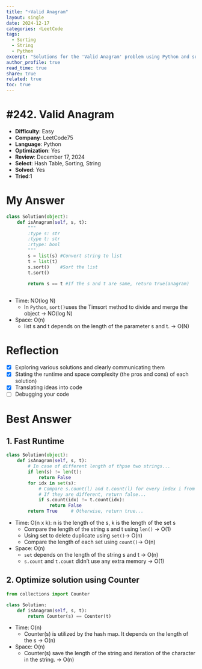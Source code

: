 ```yaml
---
title: "⚡Valid Anagram"
layout: single
date: 2024-12-17
categories: ⚡LeetCode
tags: 
  - Sorting
  - String
  - Python
excerpt: "Solutions for the 'Valid Anagram' problem using Python and sorting."
author_profile: true
read_time: true
share: true
related: true
toc: true
---
```

# #242. Valid Anagram

- **Difficulty**: Easy
- **Company**: LeetCode75
- **Language**: Python
- **Optimization**: Yes
- **Review**: December 17, 2024
- **Select**: Hash Table, Sorting, String
- **Solved**: Yes
- **Tried**:1

# My Answer

```python
class Solution(object):
    def isAnagram(self, s, t):
        """
        :type s: str
        :type t: str
        :rtype: bool
        """
        s = list(s) #Convert string to list
        t = list(t)
        s.sort()    #Sort the list 
        t.sort()

        return s == t #If the s and t are same, return true(anagram)
        

```

- Time: NO(log N)
    - In `Python`,  `sort()`uses the Timsort method to divide and merge the object → NO(log N)
- Space: O(n)
    - list s and t depends on the length of the parameter s and t. → O(N)

# Reflection

- [x]  Exploring various solutions and clearly communicating them
- [x]  Stating the runtime and space complexity (the pros and cons) of each solution)
- [x]  Translating ideas into code
- [ ]  Debugging your code

# Best Answer

## 1. Fast Runtime

```python
class Solution(object):
    def isAnagram(self, s, t):
        # In case of different length of thpse two strings...
        if len(s) != len(t):
            return False
        for idx in set(s):
            # Compare s.count(l) and t.count(l) for every index i from 0 to 26...
            # If they are different, return false...
            if s.count(idx) != t.count(idx):
                return False
        return True     # Otherwise, return true...
```

- Time: O(n x k): n is the length of the s, k is the length of the set s
    - Compare the length of the string  s and t using `len()` → O(1)
    - Using set to delete duplicate using `set()`→ O(n)
    - Compare the length of each set  using `count()`→ O(n)
- Space: O(n)
    - `set` depends on the length of the string s and t → O(n)
    - `s.count` and `t.count` didn’t use any extra memory → O(1)

## 2. Optimize solution using Counter

```python
from collections import Counter

class Solution:
    def isAnagram(self, s, t):
        return Counter(s) == Counter(t)
```

- Time: O(n)
    - Counter(s) is utilized by the hash map. It depends on the length of the s → O(n)
- Space:  O(n)
    - Counter(s) save the length of the string and iteration of the character in the string. → O(n)
